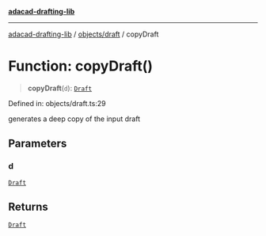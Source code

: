 [**adacad-drafting-lib**](../../../README.md)

***

[adacad-drafting-lib](../../../modules.md) / [objects/draft](../README.md) / copyDraft

# Function: copyDraft()

> **copyDraft**(`d`): [`Draft`](../../datatypes/interfaces/Draft.md)

Defined in: objects/draft.ts:29

generates a deep copy of the input draft

## Parameters

### d

[`Draft`](../../datatypes/interfaces/Draft.md)

## Returns

[`Draft`](../../datatypes/interfaces/Draft.md)
